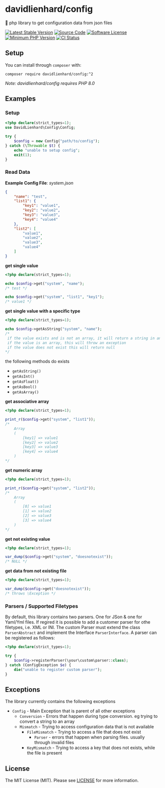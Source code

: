 # davidlienhard/config
🐘 php library to get configuration data from json files

[![Latest Stable Version](https://img.shields.io/packagist/v/davidlienhard/config.svg?style=flat-square)](https://packagist.org/packages/davidlienhard/config)
[![Source Code](https://img.shields.io/badge/source-davidlienhard/config-blue.svg?style=flat-square)](https://github.com/davidlienhard/config)
[![Software License](https://img.shields.io/badge/license-MIT-brightgreen.svg?style=flat-square)](https://github.com/davidlienhard/config/blob/master/LICENSE)
[![Minimum PHP Version](https://img.shields.io/badge/php-%3E%3D%208.0-8892BF.svg?style=flat-square)](https://php.net/)
[![CI Status](https://github.com/davidlienhard/config/actions/workflows/check.yml/badge.svg)](https://github.com/davidlienhard/config/actions/workflows/check.yml)

## Setup

You can install through `composer` with:

```
composer require davidlienhard/config:^2
```

*Note: davidlienhard/config requires PHP 8.0*

## Examples

### Setup
```php
<?php declare(strict_types=1);
use DavidLienhard\Config\Config;

try {
    $config = new Config("path/to/config");
} catch (\Throwable $t) {
    echo "unable to setup config";
    exit(1);
}
```

### Read Data
**Example Config File**: *system.json*
```json
{
    "name": "test",
    "list1": {
        "key1": "value1",
        "key2": "value2",
        "key3": "value3",
        "key4": "value4"
    },
    "list2": [
        "value1",
        "value2",
        "value3",
        "value4"
    ]
}
```

**get single value**
```php
<?php declare(strict_types=1);

echo $config->get("system", "name");
/* test */

echo $config->get("system", "list1", "key1");
/* value1 */
```

**get single value with a specific type**
```php
<?php declare(strict_types=1);

echo $config->getAsString("system", "name");
/*
 if the value exists and is not an array, it will return a string in any case
 if the value is an array, this will throw an exception
 if the value does not exist this will return null
*/
```

the following methods do exists
 - `getAsString()`
 - `getAsInt()`
 - `getAsFloat()`
 - `getAsBool()`
 - `getAsArray()`


**get associative array**
```php
<?php declare(strict_types=1);

print_r($config->get("system", "list1"));
/*
    Array
    (
        [key1] => value1
        [key2] => value2
        [key3] => value3
        [key4] => value4
    )
*/
```

**get numeric array**
```php
<?php declare(strict_types=1);

print_r($config->get("system", "list2"));
/*
    Array
    (
        [0] => value1
        [1] => value2
        [2] => value3
        [3] => value4
    )
*/
```

**get not existing value**
```php
<?php declare(strict_types=1);

var_dump($config->get("system", "doesnotexist"));
/* NULL */
```

**get data from not existing file**
```php
<?php declare(strict_types=1);

var_dump($config->get("doesnotexist"));
/* throws \Exception */
```

### Parsers / Supported Filetypes
By default, this library contains two parsers. One for JSon & one for Yaml/Yml files.
If regired it is possible to add a customer parser for othe filetypes, i.e. XML or INI.
The custom Parser must extend the class `ParserAbstract` and implement the Interface `ParserInterface`.
A parser can be registered as follows:
```php
<?php declare(strict_types=1);

try {
    $config->registerParser(\your\custom\parser::class);
} catch (ConfigException $e) {
    die("unable to register custom parser");
}
```

## Exceptions
The library currently contains the following exceptions

 - `Config` - Main Exception that is parent of all other exceptions
   - `Conversion` - Errors that happen during type conversion. eg trying to convert a string to an array
   - `Mismatch` - Trying to access configuration data that is not available
     - `FileMismatch` - Trying to access a file that does not exist
       - `Parser` - errors that happen when parsing files. usually through invalid files
     - `KeyMismatch` - Trying to access a key that does not exists, while the file is present

## License

The MIT License (MIT). Please see [LICENSE](https://github.com/davidlienhard/config/blob/master/LICENSE) for more information.
